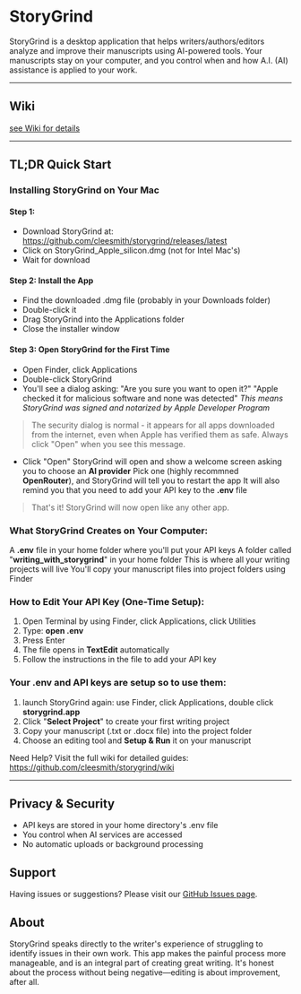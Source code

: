 # StoryGrind

StoryGrind is a desktop application that helps writers/authors/editors analyze and improve their manuscripts using AI-powered tools. Your manuscripts stay on your computer, and you control when and how A.I. (AI) assistance is applied to your work.

---

## Wiki
[see Wiki for details](https://github.com/cleesmith/storygrind/wiki)

---

## TL;DR Quick Start

### Installing StoryGrind on Your Mac

#### Step 1: 
- Download StoryGrind at: https://github.com/cleesmith/storygrind/releases/latest
- Click on StoryGrind_Apple_silicon.dmg (not for Intel Mac's)
- Wait for download

#### Step 2: Install the App
- Find the downloaded .dmg file (probably in your Downloads folder)
- Double-click it
- Drag StoryGrind into the Applications folder
- Close the installer window

#### Step 3: Open StoryGrind for the First Time
- Open Finder, click Applications
- Double-click StoryGrind
- You'll see a dialog asking:
	"Are you sure you want to open it?"
	"Apple checked it for malicious software and none was detected"
	*This means StoryGrind was signed and notarized by Apple Developer Program*

> The security dialog is normal - it appears for all apps downloaded from the internet, even when Apple has verified them as safe. Always click "Open" when you see this message.

- Click "Open"
	StoryGrind will open and show a welcome screen asking you to choose an **AI provider**
	Pick one (highly recommned **OpenRouter**), and StoryGrind will tell you to restart the app
	It will also remind you that you need to add your API key to the **.env** file

> That's it! StoryGrind will now open like any other app.

### What StoryGrind Creates on Your Computer:
A **.env** file in your home folder where you'll put your API keys
A folder called "**writing_with_storygrind**" in your home folder
This is where all your writing projects will live
You'll copy your manuscript files into project folders using Finder

### How to Edit Your API Key (One-Time Setup):
1. Open Terminal by using Finder, click Applications, click Utilities
2. Type: **open .env**
3. Press Enter
4. The file opens in **TextEdit** automatically
5. Follow the instructions in the file to add your API key

### Your .env and API keys are setup so to use them:
1. launch StoryGrind again: use Finder, click Applications, double click **storygrind.app** 
1. Click "**Select Project**" to create your first writing project
2. Copy your manuscript (.txt or .docx file) into the project folder
4. Choose an editing tool and **Setup & Run** it on your manuscript

Need Help?
Visit the full wiki for detailed guides: https://github.com/cleesmith/storygrind/wiki

---

## Privacy & Security

- API keys are stored in your home directory's .env file
- You control when AI services are accessed
- No automatic uploads or background processing

## Support

Having issues or suggestions? Please visit our [GitHub Issues page](https://github.com/cleesmith/storygrind/issues).

## About

StoryGrind speaks directly to the writer's experience of struggling to identify issues in their own work. This app makes the painful process more manageable, and is an integral part of creating great writing. It's honest about the process without being negative—editing is about improvement, after all.
